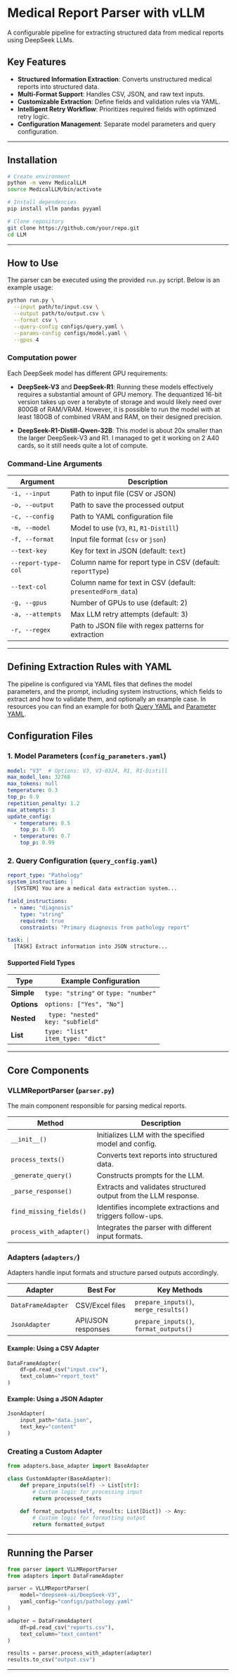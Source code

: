 # Medical Report Parser with vLLM

A configurable pipeline for extracting structured data from medical reports using DeepSeek LLMs.

## Key Features

- **Structured Information Extraction**: Converts unstructured medical reports into structured data.
- **Multi-Format Support**: Handles CSV, JSON, and raw text inputs.
- **Customizable Extraction**: Define fields and validation rules via YAML.
- **Intelligent Retry Workflow**: Prioritizes required fields with optimized retry logic.
- **Configuration Management**: Separate model parameters and query configuration.

---

## Installation

```bash
# Create environment
python -m venv MedicalLLM
source MedicalLLM/bin/activate

# Install dependencies
pip install vllm pandas pyyaml

# Clone repository
git clone https://github.com/your/repo.git
cd LLM
```

---

## How to Use

The parser can be executed using the provided `run.py` script. Below is an example usage:

```bash
python run.py \
  --input path/to/input.csv \
  --output path/to/output.csv \
  --format csv \
  --query-config configs/query.yaml \
  --params-config configs/model.yaml \
  --gpus 4
```

### Computation power

Each DeepSeek model has different GPU requirements:

- **DeepSeek-V3** and **DeepSeek-R1**: Running these models effectively requires a substantial amount of GPU memory. The dequantized 16-bit version takes up over a terabyte of storage and would likely need over 800GB of RAM/VRAM.  However, it is possible to run the model with at least 180GB of combined VRAM and RAM, on their designed precision.

- **DeepSeek-R1-Distill-Qwen-32B**: This model is about 20x smaller than the larger DeepSeek-V3 and R1. I managed to get it working on 2 A40 cards, so it still needs quite a lot of compute.

### Command-Line Arguments

| Argument | Description |
|----------|-------------|
| `-i, --input` | Path to input file (CSV or JSON) |
| `-o, --output` | Path to save the processed output |
| `-c, --config` | Path to YAML configuration file |
| `-m, --model` | Model to use (`V3`, `R1`, `R1-Distill`) |
| `-f, --format` | Input file format (`csv` or `json`) |
| `--text-key` | Key for text in JSON (default: `text`) |
| `--report-type-col` | Column name for report type in CSV (default: `reportType`) |
| `--text-col` | Column name for text in CSV (default: `presentedForm_data`) |
| `-g, --gpus` | Number of GPUs to use (default: 2) |
| `-a, --attempts` | Max LLM retry attempts (default: 3) |
| `-r, --regex` | Path to JSON file with regex patterns for extraction |

---

## Defining Extraction Rules with YAML

The pipeline is configured via YAML files that defines the model parameters, and the prompt, including system instructions, which fields to extract and how to validate them, and optionally an example case. In resources you can find an example for both [Query YAML](resources/config_query_template.yaml) and [Parameter YAML](resources/config_parameter_template.yaml).

## Configuration Files

### 1. Model Parameters (`config_parameters.yaml`)

```yaml
model: "V3"  # Options: V3, V3-0324, R1, R1-Distill
max_model_len: 32768
max_tokens: null
temperature: 0.3
top_p: 0.9
repetition_penalty: 1.2
max_attempts: 3
update_config:
  - temperature: 0.5
    top_p: 0.95
  - temperature: 0.7
    top_p: 0.99
```

### 2. Query Configuration (`query_config.yaml`)

```yaml
report_type: "Pathology"
system_instruction: |
  [SYSTEM] You are a medical data extraction system...

field_instructions:
  - name: "diagnosis"
    type: "string"
    required: true
    constraints: "Primary diagnosis from pathology report"

task: |
  [TASK] Extract information into JSON structure...
```

#### Supported Field Types

| Type    | Example Configuration |
|---------|------------------------|
| **Simple** | `type: "string"` or `type: "number"` |
| **Options** | `options: ["Yes", "No"]` |
| **Nested** | ` type: "nested"`<br> `key: "subfield"` |
| **List** | `type: "list"`<br> `item_type: "dict"` |

---

## Core Components

### VLLMReportParser (`parser.py`)

The main component responsible for parsing medical reports.

| Method | Description |
|--------|------------|
| `__init__()` | Initializes LLM with the specified model and config. |
| `process_texts()` | Converts text reports into structured data. |
| `_generate_query()` | Constructs prompts for the LLM. |
| `_parse_response()` | Extracts and validates structured output from the LLM response. |
| `find_missing_fields()` | Identifies incomplete extractions and triggers follow-ups. |
| `process_with_adapter()` | Integrates the parser with different input formats. |

### Adapters (`adapters/`)

Adapters handle input formats and structure parsed outputs accordingly.

| Adapter | Best For | Key Methods |
|---------|----------|-------------|
| `DataFrameAdapter` | CSV/Excel files | `prepare_inputs()`, `merge_results()` |
| `JsonAdapter` | API/JSON responses | `prepare_inputs()`, `format_outputs()` |

#### Example: Using a CSV Adapter
```python
DataFrameAdapter(
    df=pd.read_csv("input.csv"),
    text_column="report_text"
)
```

#### Example: Using a JSON Adapter
```python
JsonAdapter(
    input_path="data.json",
    text_key="content"
)
```

### Creating a Custom Adapter
```python
from adapters.base_adapter import BaseAdapter

class CustomAdapter(BaseAdapter):
    def prepare_inputs(self) -> List[str]:
        # Custom logic for processing input
        return processed_texts
        
    def format_outputs(self, results: List[Dict]) -> Any:
        # Custom logic for formatting output
        return formatted_output
```

---

## Running the Parser

```python
from parser import VLLMReportParser
from adapters import DataFrameAdapter

parser = VLLMReportParser(
    model="deepseek-ai/DeepSeek-V3",
    yaml_config="configs/pathology.yaml"
)

adapter = DataFrameAdapter(
    df=pd.read_csv("reports.csv"),
    text_column="text_content"
)

results = parser.process_with_adapter(adapter)
results.to_csv("output.csv")
```

---